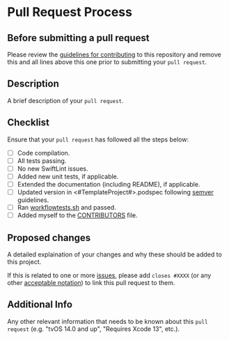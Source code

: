 # Pull Request Process

## Before submitting a pull request

Please review the [guidelines for contributing](../CONTRIBUTING.md) to this repository and remove this and all lines above this one prior to submitting your `pull request`.

## Description

A brief description of your `pull request`.

## Checklist

Ensure that your `pull request` has followed all the steps below:

- [ ] Code compilation.
- [ ] All tests passing.
- [ ] No new SwiftLint issues.
- [ ] Added new unit tests, if applicable.
- [ ] Extended the documentation (including README), if applicable.
- [ ] Updated version in <#TemplateProject#>.podspec following [semver](https://semver.org) guidelines.
- [ ] Ran [workflowtests.sh](../../scripts/workflowtests.sh) and passed.
- [ ] Added myself to the [CONTRIBUTORS](../CONTRIBUTORS.md) file.

## Proposed changes

A detailed explaination of your changes and why these should be added to this project. 

If this is related to one or more [issues](https://github.com/<#TemplateUsername#>/<#TemplateProject#>/issues), please add `closes #XXXX` (or any other [acceptable notation](https://docs.github.com/en/issues/tracking-your-work-with-issues/linking-a-pull-request-to-an-issue)) to link this pull request to them.

## Additional Info

Any other relevant information that needs to be known about this `pull request` (e.g. "tvOS 14.0 and up", "Requires Xcode 13", etc.).
